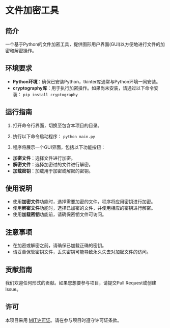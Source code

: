 # 文件加密工具

## 简介
一个基于Python的文件加密工具，提供图形用户界面(GUI)以方便地进行文件的加密和解密操作。

## 环境要求
- **Python环境**：确保已安装Python，tkinter库通常与Python环境一同安装。
- **cryptography库**：用于执行加密操作。如果尚未安装，请通过以下命令安装：
`pip install cryptography`


## 运行指南
1. 打开命令行界面，切换至包含本项目的目录。
2. 执行以下命令启动程序：
`python main.py`

3. 程序将展示一个GUI界面，包括以下功能按钮：
- **加密文件**：选择文件进行加密。
- **解密文件**：选择加密过的文件进行解密。
- **加载密钥**：加载用于加密或解密的密钥。

## 使用说明
- 使用**加密文件**功能时，选择需要加密的文件，程序将应用密钥进行加密。
- 使用**解密文件**功能时，选择已加密的文件，并使用相应的密钥进行解密。
- 使用**加载密钥**功能前，请确保密钥文件可访问。

## 注意事项
- 在加密或解密之前，请确保已加载正确的密钥。
- 请妥善保管密钥文件，丢失密钥可能导致永久失去对加密文件的访问。

## 贡献指南
我们欢迎任何形式的贡献。如果您想要参与项目，请提交Pull Request或创建Issue。

## 许可
本项目采用 [MIT许可证](LICENSE)。请在参与项目时遵守许可证条款。
